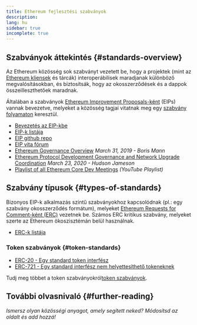 ```yaml
---
title: Ethereum fejlesztési szabványok
description:
lang: hu
sidebar: true
incomplete: true
---
```


## Szabványok áttekintés {#standards-overview}

Az Ethereum közösség sok szabványt vezetett be, hogy a projektek (mint az [Ethereum kliensek](/developers/docs/nodes-and-clients/) és tárcák) interoperábilisek maradjanak különböző megvalósításokban, és biztosítsák, hogy az okosszerződések és a dappok összeilleszthetőek maradnak.

Általában a szabványok [Ethereum Improvement Proposals-ként](/eips/) (EIPs) vannak bevezetve, melyeket a közösség tagjai vitatnak meg egy [szabvány folyamaton](https://eips.ethereum.org/EIPS/eip-1) keresztül.

- [Bevezetés az EIP-kbe](/eips/)
- [EIP-k listája](https://eips.ethereum.org/)
- [EIP github repo](https://github.com/ethereum/EIPs)
- [EIP vita fórum](https://ethereum-magicians.org/c/eips)
- [Ethereum Governance Overview](https://blog.bmannconsulting.com/ethereum-governance/) _March 31, 2019 - Boris Mann_
- [Ethereum Protocol Development Governance and Network Upgrade Coordination](https://hudsonjameson.com/2020-03-23-ethereum-protocol-development-governance-and-network-upgrade-coordination/) _March 23, 2020 - Hudson Jameson_
- [Playlist of all Ethereum Core Dev Meetings](https://www.youtube.com/playlist?list=PLaM7G4Llrb7zfMXCZVEXEABT8OSnd4-7w) _(YouTube Playlist)_

## Szabvány típusok {#types-of-standards}

Bizonyos EIP-k alkalmazás szintű szabványokhoz kapcsolódnak (pl.: egy szabvány okosszerződés formátum), melyeket [Ethereum Requests for Comment-ként (ERC)](https://eips.ethereum.org/erc) vezetnek be. Számos ERC kritikus szabvány, melyeket szerte az Ethereum ökoszisztémán belül használnak.

- [ERC-k listája](https://eips.ethereum.org/erc)

### Token szabványok {#token-standards}

- [ERC-20 - Egy standard token interfész](/developers/docs/standards/tokens/erc-20/)
- [ERC-721 - Egy standard interfész nem helyettesíthető tokeneknek](/developers/docs/standards/tokens/erc-721/)

Tudj meg többet a token szabványokról[token szabványok](/developers/docs/standards/tokens/).

## További olvasnivaló {#further-reading}

_Ismersz olyan közösségi anyagot, amely segített neked? Módosítsd az oldalt és add hozzá!_
